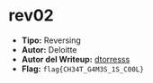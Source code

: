 # rev02 #

- **Tipo:** Reversing 
- **Autor:** Deloitte
- **Autor del Writeup:** [dtorresss](https://github.com/dtorresss)
- **Flag:** `flag{CH34T_G4M3S_1S_C00L}`
